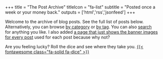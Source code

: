 +++
title = "The Post Archive"
titleIcon = "fa-list"
subtitle = "Posted once a week or your money back."
outputs = ['html','rss','jsonfeed']
+++

Welcome to the archive of blog posts. See the full list of posts below. Alternatively, you can browse [by category](/categories/) or [by tag](/tags/). You can also [search](/search/) for anything you like. I also added [a page that just shows the banner images for every post](/banners/) used for each post because why not?

Are you feeling lucky? Roll the dice and see where they take you. [{{< fontawesome class="fa-solid fa-dice" >}}](/random/)
